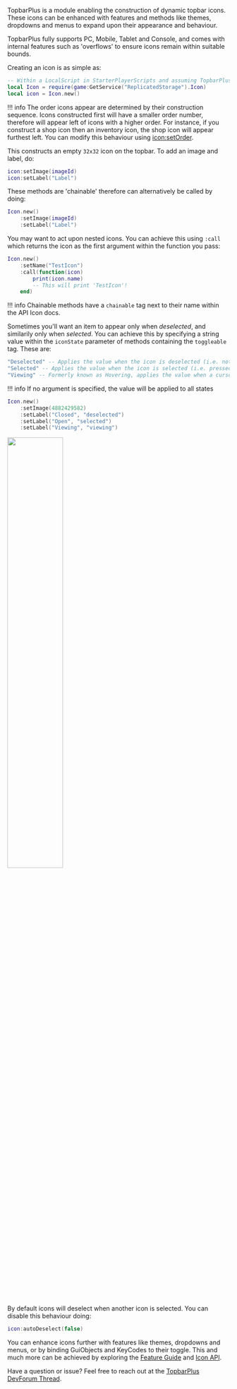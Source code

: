 [icon:setOrder]: https://1foreverhd.github.io/TopbarPlus/api/icon/#setorder
[Feature Guide]: https://1foreverhd.github.io/TopbarPlus/features
[Icon API]: https://1foreverhd.github.io/TopbarPlus/api
[TopbarPlus DevForum Thread]: https://devforum.roblox.com/t/topbarplus/1017485

TopbarPlus is a module enabling the construction of dynamic topbar icons. These icons can be enhanced with features and methods like themes, dropdowns and menus to expand upon their appearance and behaviour.

TopbarPlus fully supports PC, Mobile, Tablet and Console, and comes with internal features such as 'overflows' to ensure icons remain within suitable bounds.

Creating an icon is as simple as:

``` lua
-- Within a LocalScript in StarterPlayerScripts and assuming TopbarPlus is placed in ReplicatedStorage
local Icon = require(game:GetService("ReplicatedStorage").Icon)
local icon = Icon.new()
```

!!! info
    The order icons appear are determined by their construction sequence. Icons constructed first will have a smaller order number, therefore will appear left of icons with a higher order. For instance, if you construct a shop icon then an inventory icon, the shop icon will appear furthest left. You can modify this behaviour using [icon:setOrder].

This constructs an empty ``32x32`` icon on the topbar. To add an image and label, do:
```lua
icon:setImage(imageId)
icon:setLabel("Label")
```

These methods are 'chainable' therefore can alternatively be called by doing:
```lua
Icon.new()
    :setImage(imageId)
    :setLabel("Label")
```

You may want to act upon nested icons. You can achieve this using ``:call``
which returns the icon as the first argument within the function you pass:
```lua
Icon.new()
    :setName("TestIcon")
    :call(function(icon)
        print(icon.name)
        -- This will print 'TestIcon'!
    end)
```

!!! info
    Chainable methods have a ``chainable`` tag next to their name within the API Icon docs.

Sometimes you'll want an item to appear only when *deselected*, and similarily only when *selected*. You can achieve this by specifying a string value within the ``iconState`` parameter of methods containing the ``toggleable`` tag. These are:

```lua
"Deselected" -- Applies the value when the icon is deselected (i.e. not pressed)
"Selected" -- Applies the value when the icon is selected (i.e. pressed)
"Viewing" -- Formerly known as Hovering, applies the value when a cursor is hovering above, a controller highlighting, or touchpad (mobile) long-pressing (but before releasing) an icon
```

!!! info
    If no argument is specified, the value will be applied to all states

```lua
Icon.new()
	:setImage(4882429582)
	:setLabel("Closed", "deselected")
	:setLabel("Open", "selected")
	:setLabel("Viewing", "viewing")
```

<a><img src="https://i.imgur.com/0QrDmi6.gif" width="50%"/></a>

By default icons will deselect when another icon is selected. You can disable this behaviour doing:
```lua
icon:autoDeselect(false)
```

You can enhance icons further with features like themes, dropdowns and menus, or by binding GuiObjects and KeyCodes to their toggle. This and much more can be achieved by exploring the [Feature Guide] and [Icon API].

Have a question or issue? Feel free to reach out at the [TopbarPlus DevForum Thread].